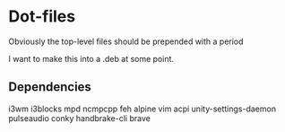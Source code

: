 # Dot-files

Obviously the top-level files should be prepended with a period

I want to make this into a .deb at some point.

## Dependencies
i3wm
i3blocks
mpd
ncmpcpp
feh
alpine
vim
acpi
unity-settings-daemon
pulseaudio
conky
handbrake-cli
brave
